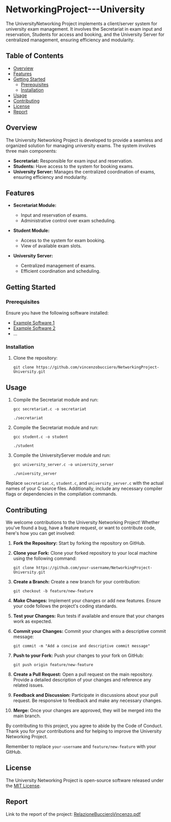 # NetworkingProject---University
The UniversityNetworking Project implements a client/server system for university exam management. It involves the Secretariat in exam input and reservation, Students for access and booking, and the University Server for centralized management, ensuring efficiency and modularity. 

## Table of Contents
- [Overview](#overview)
- [Features](#features)
- [Getting Started](#getting-started)
  - [Prerequisites](#prerequisites)
  - [Installation](#installation)
- [Usage](#usage)
- [Contributing](#contributing)
- [License](#license)
- [Report](#report)

## Overview

The University Networking Project is developed to provide a seamless and organized solution for managing university exams. The system involves three main components:

- **Secretariat:** Responsible for exam input and reservation.
- **Students:** Have access to the system for booking exams.
- **University Server:** Manages the centralized coordination of exams, ensuring efficiency and modularity.

## Features

- **Secretariat Module:**
  - Input and reservation of exams.
  - Administrative control over exam scheduling.

- **Student Module:**
  - Access to the system for exam booking.
  - View of available exam slots.

- **University Server:**
  - Centralized management of exams.
  - Efficient coordination and scheduling.

## Getting Started

### Prerequisites

Ensure you have the following software installed:

- [Example Software 1](#)
- [Example Software 2](#)
- ...

### Installation

1. Clone the repository:

   ```
   git clone https://github.com/vincenzobucciero/NetworkingProject-University.git
   ```
## Usage

1. Compile the Secretariat module and run:

   ```
   gcc secretariat.c -o secretariat
   ```
   ```
   ./secretariat
   ```
2. Compile the Secretariat module and run:
   ```
   gcc student.c -o student
   ```
   ```
   ./student
   ```
3. Compile the UniversityServer module and run:
   ```
   gcc university_server.c -o university_server
   ```
   ```
   ./university_server
   ```

Replace `secretariat.c`, `student.c`, and `university_server.c` with the actual names of your C source files. Additionally, include any necessary compiler flags or dependencies in the compilation commands.


## Contributing

We welcome contributions to the University Networking Project! Whether you've found a bug, have a feature request, or want to contribute code, here's how you can get involved:

1. **Fork the Repository:** Start by forking the repository on GitHub.

2. **Clone your Fork:** Clone your forked repository to your local machine using the following command:

   ```
   git clone https://github.com/your-username/NetworkingProject-University.git
   ```

3. **Create a Branch:** Create a new branch for your contribution:

    ```
    git checkout -b feature/new-feature
    ```

4. **Make Changes:** Implement your changes or add new features. Ensure your code follows the project's coding standards.

5. **Test your Changes:** Run tests if available and ensure that your changes work as expected.

6. **Commit your Changes:** Commit your changes with a descriptive commit message:
   ```
   git commit -m "Add a concise and descriptive commit message"
   ```

7. **Push to your Fork:** Push your changes to your fork on GitHub:
    ```
    git push origin feature/new-feature
    ```

8. **Create a Pull Request:** Open a pull request on the main repository. Provide a detailed description of your changes and reference any related issues.

9. **Feedback and Discussion:** Participate in discussions about your pull request. Be responsive to feedback and make any necessary changes.

10. **Merge:** Once your changes are approved, they will be merged into the main branch.


By contributing to this project, you agree to abide by the Code of Conduct. Thank you for your contributions and for helping to improve the University Networking Project.

Remember to replace `your-username` and `feature/new-feature` with your GitHub.

## License

The University Networking Project is open-source software released under the [MIT License](LICENSE).

## Report
Link to the report of the project: [RelazioneBuccieroVincenzo.pdf](https://it.overleaf.com/project/65d76579c6ce323fc5701345)

